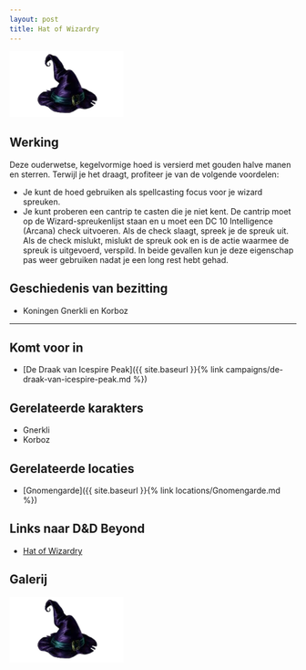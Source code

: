 ```yaml
---
layout: post
title: Hat of Wizardry
---
```


<img src="../images/Hat of Wizardry.png" alt="Hat of Wizardry" width=200>

## Werking
Deze ouderwetse, kegelvormige hoed is versierd met gouden halve manen en sterren. Terwijl je het draagt, profiteer je van de volgende voordelen:
* Je kunt de hoed gebruiken als spellcasting focus voor je wizard spreuken.
* Je kunt proberen een cantrip te casten die je niet kent. De cantrip moet op de Wizard-spreukenlijst staan en u moet een DC 10 Intelligence (Arcana) check uitvoeren. Als de check slaagt, spreek je de spreuk uit. Als de check mislukt, mislukt de spreuk ook en is de actie waarmee de spreuk is uitgevoerd, verspild. In beide gevallen kun je deze eigenschap pas weer gebruiken nadat je een long rest hebt gehad.

## Geschiedenis van bezitting
* Koningen Gnerkli en Korboz

---

## Komt voor in
* [De Draak van Icespire Peak]({{ site.baseurl }}{% link campaigns/de-draak-van-icespire-peak.md %})

## Gerelateerde karakters
* Gnerkli
* Korboz

## Gerelateerde locaties
* [Gnomengarde]({{ site.baseurl }}{% link locations/Gnomengarde.md %})

## Links naar D&D Beyond
* [Hat of Wizardry](http://dnd5e.wikidot.com/wondrous-items:hat-of-wizardry)

## Galerij
<img src="../images/Hat of Wizardry.png" alt="Hat of Wizardry" width=200>